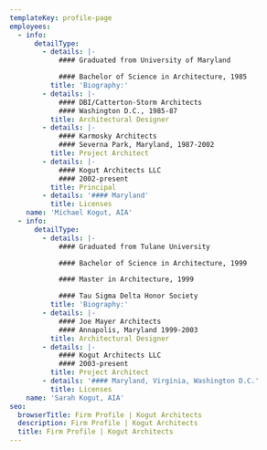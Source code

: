 ```yaml
---
templateKey: profile-page
employees:
  - info:
      detailType:
        - details: |-
            #### Graduated from University of Maryland

            #### Bachelor of Science in Architecture, 1985
          title: 'Biography:'
        - details: |-
            #### DBI/Catterton-Storm Architects
            #### Washington D.C., 1985-87
          title: Architectural Designer
        - details: |-
            #### Karmosky Architects
            #### Severna Park, Maryland, 1987-2002
          title: Project Architect
        - details: |-
            #### Kogut Architects LLC
            #### 2002-present
          title: Principal
        - details: '#### Maryland'
          title: Licenses
    name: 'Michael Kogut, AIA'
  - info:
      detailType:
        - details: |-
            #### Graduated from Tulane University

            #### Bachelor of Science in Architecture, 1999

            #### Master in Architecture, 1999

            #### Tau Sigma Delta Honor Society
          title: 'Biography:'
        - details: |-
            #### Joe Mayer Architects
            #### Annapolis, Maryland 1999-2003
          title: Architectural Designer
        - details: |-
            #### Kogut Architects LLC
            #### 2003-present
          title: Project Architect
        - details: '#### Maryland, Virginia, Washington D.C.'
          title: Licenses
    name: 'Sarah Kogut, AIA'
seo:
  browserTitle: Firm Profile | Kogut Architects
  description: Firm Profile | Kogut Architects
  title: Firm Profile | Kogut Architects
---
```


